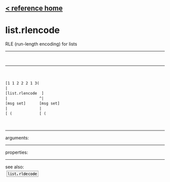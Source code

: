 [< reference home](index.html)
---

# list.rlencode


RLE (run-length encoding) for lists

---

<br>


---


```


[1 1 2 2 2 1 3(
|
[list.rlencode  ]
|              ^|
[msg set]      [msg set]
|              |
[ (            [ (

            
```

---
arguments:


---
properties:


---
see also:<br>
[![list.rldecode](img/object_list.rldecode.png)](list.rldecode.html)
